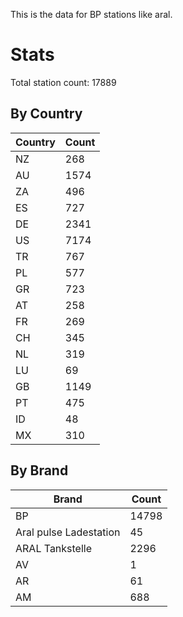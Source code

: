 This is the data for BP stations like aral.


# Stats

Total station count: 17889
## By Country

| Country | Count
| - | - 
| NZ | 268
| AU | 1574
| ZA | 496
| ES | 727
| DE | 2341
| US | 7174
| TR | 767
| PL | 577
| GR | 723
| AT | 258
| FR | 269
| CH | 345
| NL | 319
| LU | 69
| GB | 1149
| PT | 475
| ID | 48
| MX | 310
## By Brand

| Brand | Count
| - | - 
| BP | 14798
| Aral pulse Ladestation | 45
| ARAL Tankstelle | 2296
| AV | 1
| AR | 61
| AM | 688
